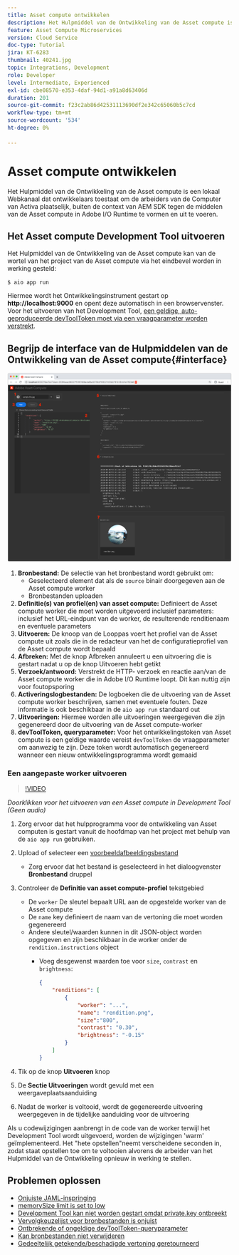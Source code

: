 ```yaml
---
title: Asset compute ontwikkelen
description: Het Hulpmiddel van de Ontwikkeling van de Asset compute is een lokaal Webkanaal dat ontwikkelaars toestaat om de arbeiders van de Computer van Activa plaatselijk, buiten de context van AEM SDK tegen de middelen van de Asset compute in Adobe I/O Runtime te vormen en uit te voeren.
feature: Asset Compute Microservices
version: Cloud Service
doc-type: Tutorial
jira: KT-6283
thumbnail: 40241.jpg
topic: Integrations, Development
role: Developer
level: Intermediate, Experienced
exl-id: cbe08570-e353-4daf-94d1-a91a8d63406d
duration: 201
source-git-commit: f23c2ab86d42531113690df2e342c65060b5c7cd
workflow-type: tm+mt
source-wordcount: '534'
ht-degree: 0%

---
```


# Asset compute ontwikkelen

Het Hulpmiddel van de Ontwikkeling van de Asset compute is een lokaal Webkanaal dat ontwikkelaars toestaat om de arbeiders van de Computer van Activa plaatselijk, buiten de context van AEM SDK tegen de middelen van de Asset compute in Adobe I/O Runtime te vormen en uit te voeren.

## Het Asset compute Development Tool uitvoeren

Het Hulpmiddel van de Ontwikkeling van de Asset compute kan van de wortel van het project van de Asset compute via het eindbevel worden in werking gesteld:

```
$ aio app run
```

Hiermee wordt het Ontwikkelingsinstrument gestart op __http://localhost:9000__ en opent deze automatisch in een browservenster. Voor het uitvoeren van het Development Tool, [een geldige, auto-geproduceerde devToolToken moet via een vraagparameter worden verstrekt](#troubleshooting__devtooltoken).

## Begrijp de interface van de Hulpmiddelen van de Ontwikkeling van de Asset compute{#interface}

![Asset compute ontwikkelen](./assets/development-tool/asset-compute-dev-tool.png)

1. __Bronbestand:__ De selectie van het bronbestand wordt gebruikt om:
   + Geselecteerd element dat als de `source` binair doorgegeven aan de Asset compute worker
   + Bronbestanden uploaden
1. __Definitie(s) van profiel(en) van asset compute:__ Definieert de Asset compute worker die moet worden uitgevoerd inclusief parameters: inclusief het URL-eindpunt van de worker, de resulterende renditienaam en eventuele parameters
1. __Uitvoeren:__ De knoop van de Looppas voert het profiel van de Asset compute uit zoals die in de redacteur van het de configuratieprofiel van de Asset compute wordt bepaald
1. __Afbreken:__ Met de knop Afbreken annuleert u een uitvoering die is gestart nadat u op de knop Uitvoeren hebt getikt
1. __Verzoek/antwoord:__ Verstrekt de HTTP- verzoek en reactie aan/van de Asset compute worker die in Adobe I/O Runtime loopt. Dit kan nuttig zijn voor foutopsporing
1. __Activeringslogbestanden:__ De logboeken die de uitvoering van de Asset compute worker beschrijven, samen met eventuele fouten. Deze informatie is ook beschikbaar in de `aio app run` standaard out
1. __Uitvoeringen:__ Hiermee worden alle uitvoeringen weergegeven die zijn gegenereerd door de uitvoering van de Asset compute-worker
1. __devToolToken, queryparameter:__ Voor het ontwikkelingstoken van Asset compute is een geldige waarde vereist `devToolToken` de vraagparameter om aanwezig te zijn. Deze token wordt automatisch gegenereerd wanneer een nieuw ontwikkelingsprogramma wordt gemaaid

### Een aangepaste worker uitvoeren

>[!VIDEO](https://video.tv.adobe.com/v/40241?quality=12&learn=on)

_Doorklikken voor het uitvoeren van een Asset compute in Development Tool (Geen audio)_

1. Zorg ervoor dat het hulpprogramma voor de ontwikkeling van Asset computen is gestart vanuit de hoofdmap van het project met behulp van de `aio app run` gebruiken.
1. Upload of selecteer een [voorbeeldafbeeldingsbestand](../assets/samples/sample-file.jpg)
   + Zorg ervoor dat het bestand is geselecteerd in het dialoogvenster __Bronbestand__ druppel
1. Controleer de __Definitie van asset compute-profiel__ tekstgebied
   + De `worker` De sleutel bepaalt URL aan de opgestelde worker van de Asset compute
   + De `name` key definieert de naam van de vertoning die moet worden gegenereerd
   + Andere sleutel/waarden kunnen in dit JSON-object worden opgegeven en zijn beschikbaar in de worker onder de `rendition.instructions` object
      + Voeg desgewenst waarden toe voor `size`, `contrast` en `brightness`:

        ```json
        {
            "renditions": [
                {
                    "worker": "...",
                    "name": "rendition.png",
                    "size":"800",
                    "contrast": "0.30",
                    "brightness": "-0.15"
                }
            ]
        }
        ```

1. Tik op de knop __Uitvoeren__ knop
1. De __Sectie Uitvoeringen__ wordt gevuld met een weergaveplaatsaanduiding
1. Nadat de worker is voltooid, wordt de gegenereerde uitvoering weergegeven in de tijdelijke aanduiding voor de uitvoering

Als u codewijzigingen aanbrengt in de code van de worker terwijl het Development Tool wordt uitgevoerd, worden de wijzigingen &#39;warm&#39; geïmplementeerd. Het &quot;hete opstellen&quot;neemt verscheidene seconden in, zodat staat opstellen toe om te voltooien alvorens de arbeider van het Hulpmiddel van de Ontwikkeling opnieuw in werking te stellen.

## Problemen oplossen

+ [Onjuiste JAML-inspringing](../troubleshooting.md#incorrect-yaml-indentation)
+ [memorySize limit is set to low](../troubleshooting.md#memorysize-limit-is-set-too-low)
+ [Development Tool kan niet worden gestart omdat private.key ontbreekt](../troubleshooting.md#missing-private-key)
+ [Vervolgkeuzelijst voor bronbestanden is onjuist](../troubleshooting.md#source-files-dropdown-incorrect)
+ [Ontbrekende of ongeldige devToolToken-queryparameter](../troubleshooting.md#missing-or-invalid-devtooltoken-query-parameter)
+ [Kan bronbestanden niet verwijderen](../troubleshooting.md#unable-to-remove-source-files)
+ [Gedeeltelijk getekende/beschadigde vertoning geretourneerd](../troubleshooting.md#rendition-returned-partially-drawn-or-corrupt)
